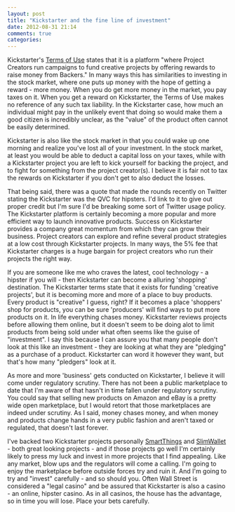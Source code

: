 ```yaml
---
layout: post
title: "Kickstarter and the fine line of investment"
date: 2012-08-31 21:14
comments: true
categories: 
---
```


Kickstarter's [Terms of Use](http://www.kickstarter.com/terms-of-use) states that it is a platform "where Project Creators run campaigns to fund creative projects by offering rewards to raise money from Backers."  In many ways this has similarities to investing in the stock market, where one puts up money with the hope of getting a reward - more money.  When you do get more money in the market, you pay taxes on it.  When you get a reward on Kickstarter, the Terms of Use makes no reference of any such tax liability.  In the Kickstarter case, how much an individual might pay in the unlikely event that doing so would make them a good citizen is incredibly unclear, as the "value" of the product often cannot be easily determined.

Kickstarter is also like the stock market in that you could wake up one morning and realize you've lost all of your investment.  In the stock market, at least you would be able to deduct a capital loss on your taxes, while with a Kickstarter project you are left to kick yourself for backing the project, and to fight for something from the project creator(s).  I believe it is fair not to tax the rewards on Kickstarter if you don't get to also deduct the losses.

That being said, there was a quote that made the rounds recently on Twitter stating the Kickstarter was the QVC for hipsters.  I'd link to it to give out proper credit but I'm sure I'd be breaking some sort of Twitter usage policy.  The Kickstarter platform is certainly becoming a more popular and more efficient way to launch innovative products.  Success on Kickstarter provides a company great momentum from which they can grow their business.  Project creators can explore and refine several product strategies at a low cost through Kickstarter projects.  In many ways, the 5% fee that Kickstarter charges is a huge bargain for project creators who run their projects the right way.

If you are someone like me who craves the latest, cool technology - a hipster if you will - then Kickstarter can become a alluring 'shopping' destination.  The Kickstarter terms state that it exists for funding 'creative projects', but it is becoming more and more of a place to buy products.  Every product is "creative" I guess, right?  If it becomes a place 'shoppers' shop for products, you can be sure 'producers' will find ways to put more products on it.  In life everything chases money.  Kickstarter reviews projects before allowing them online, but it doesn't seem to be doing alot to limit products from being sold under what often seems like the guise of "investment".  I say this because I can assure you that many people don't look at this like an investment - they are looking at what they are "pledging" as a purchase of a product.  Kickstarter can word it however they want, but that's how many "pledgers" look at it.  

As more and more 'business' gets conducted on Kickstarter, I believe it will come under regulatory scrutiny.  There has not been a public marketplace to date that I'm aware of that hasn't in time fallen under regulatory scrutiny.  You could say that selling new products on Amazon and eBay is a pretty wide open marketplace, but I would retort that those marketplaces are indeed under scrutiny.  As I said, money chases money, and when money and products change hands in a very public fashion and aren't taxed or regulated, that doesn't last forever.

I've backed two Kickstarter projects personally [SmartThings](http://www.kickstarter.com/projects/smartthings/smartthings-make-your-world-smarter/) and [SlimWallet](http://www.kickstarter.com/projects/supr/slim-the-thinnest-wallet-ever) - both great looking projects - and if those projects go well I'm certainly likely to press my luck and invest in more projects that I find appealing.  Like any market, blow ups and the regulators will come a calling.  I'm going to enjoy the marketplace before outside forces try and ruin it.  And I'm going to try and "invest" carefully - and so should you.  Often Wall Street is considered a "legal casino" and be assured that Kickstarter is also a casino - an online, hipster casino.  As in all casinos, the house has the advantage, so in time you will lose.  Place your bets carefully.